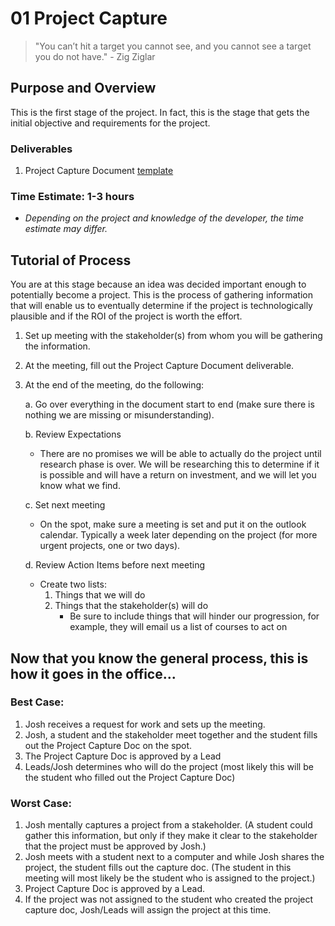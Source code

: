 # 01 Project Capture

> "You can’t hit a target you cannot see, and you cannot see a target you do not have." - Zig Ziglar

## Purpose and Overview

This is the first stage of the project. In fact, this is the stage that gets the initial objective and requirements for the project.

### Deliverables
1. Project Capture Document [template](../6.%20Templates/01_ProjectCaptureDoc.md)

### Time Estimate: 1-3 hours

- *Depending on the project and knowledge of the developer, the time estimate may differ.*

## Tutorial of Process

You are at this stage because an idea was decided important enough to potentially become a project. This is the process of gathering information that will enable us to eventually determine if the project is technologically plausible and if the ROI of the project is worth the effort.

1. Set up meeting with the stakeholder(s) from whom you will be gathering the information.

1. At the meeting, fill out the Project Capture Document deliverable.

1. At the end of the meeting, do the following:

    a. Go over everything in the document start to end (make sure there is nothing we are missing or misunderstanding).

    b. Review Expectations    
    - There are no promises we will be able to actually do the project until research phase is over. We will be researching this to determine if it is possible and will have a return on investment, and we will let you know what we find.
   
    c. Set next meeting
    - On the spot, make sure a meeting is set and put it on the outlook calendar. Typically a week later depending on the project (for more urgent projects, one or two days).

    d. Review Action Items before next meeting
    - Create two lists:
		1. Things that we will do
		1. Things that the stakeholder(s) will do
			- Be sure to include things that will hinder our progression, for example, they will email us a list of courses to act on


## Now that you know the general process, this is how it goes in the office...

### Best Case:

1. Josh receives a request for work and sets up the meeting.
1. Josh, a student and the stakeholder meet together and the student fills out the Project Capture Doc on the spot.
1. The Project Capture Doc is approved by a Lead
1. Leads/Josh determines who will do the project (most likely this will be the student who filled out the Project Capture Doc)
    
### Worst Case:

1. Josh mentally captures a project from a stakeholder. (A student could gather this information, but only if they make it clear to the stakeholder that the project must be approved by Josh.)
1. Josh meets with a student next to a computer and while Josh shares the project, the student fills out the capture doc. (The student in this meeting will most likely be the student who is assigned to the project.)
1. Project Capture Doc is approved by a Lead.
1. If the project was not assigned to the student who created the project capture doc, Josh/Leads will assign the project at this time.
